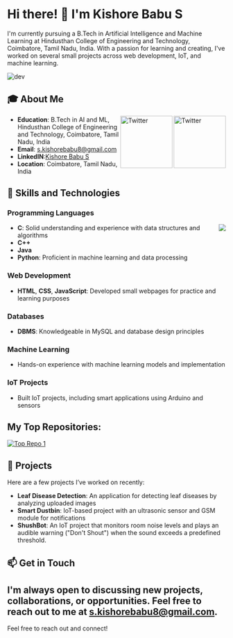 
# Hi there! 👋 I'm Kishore Babu S

I'm currently pursuing a B.Tech in Artificial Intelligence and Machine Learning at Hindusthan College of Engineering and Technology, Coimbatore, Tamil Nadu, India. With a passion for learning and creating, I've worked on several small projects across web development, IoT, and machine learning.

![dev](https://github.com/user-attachments/assets/dd30f6e7-2b5e-425a-abb2-45885e25bfad)
## 🎓 About Me
<a href="https://x.com/s_kishorebabu8" target="_blank"><img src="https://cdn2.iconfinder.com/data/icons/social-media-2199/64/social_media_isometric_6-twitter-512.png" height="120px" width="120px" alt="Twitter" align="right"></a><a href="https://www.linkedin.com/in/kishorebabu-s-3a0186263/" target="_blank"><img src="https://cdn2.iconfinder.com/data/icons/social-media-2199/64/social_media_isometric_14-linkedin-512.png" height="120px" width="120px" alt="Twitter" align="right"></a>
- **Education**: B.Tech in AI and ML, Hindusthan College of Engineering and Technology, Coimbatore, Tamil Nadu, India
- **Email**: [s.kishorebabu8@gmail.com](mailto:s.kishorebabu8@gmail.com)
- **LinkedIN**:[Kishore Babu S](https://www.linkedin.com/in/kishorebabu-s-3a0186263/)
- **Location**: Coimbatore, Tamil Nadu, India

## 🔧 Skills and Technologies

### Programming Languages
<img src="https://github-readme-stats.vercel.app/api/top-langs/?username=S-KishoreBabu&count_private=true&theme=light" align="right" />

- **C**: Solid understanding and experience with data structures and algorithms
- **C++**
- **Java**
- **Python**: Proficient in machine learning and data processing
  
### Web Development
- **HTML**, **CSS**, **JavaScript**: Developed small webpages for practice and learning purposes

### Databases
- **DBMS**: Knowledgeable in MySQL and database design principles

### Machine Learning
- Hands-on experience with machine learning models and implementation

### IoT Projects
- Built IoT projects, including smart applications using Arduino and sensors

## My Top Repositories:
[![Top Repo 1](https://github-readme-stats.vercel.app/api/pin/?username=S-KishoreBabu&repo=DSA-in-C-language&theme=dark)](https://github.com/S-KishoreBabu/DSA-in-C-language)


## 📂 Projects

Here are a few projects I’ve worked on recently:

- **Leaf Disease Detection**: An application for detecting leaf diseases by analyzing uploaded images
- **Smart Dustbin**: IoT-based project with an ultrasonic sensor and GSM module for notifications
- **ShushBot**: An IoT project that monitors room noise levels and plays an audible warning ("Don't Shout") when the sound exceeds a predefined threshold.

## 📫 Get in Touch

I'm always open to discussing new projects, collaborations, or opportunities. Feel free to reach out to me at [s.kishorebabu8@gmail.com](mailto:s.kishorebabu8@gmail.com).
---

Feel free to reach out and connect!

